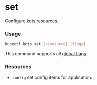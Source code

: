 # set

Configure kots resources.

### Usage

```bash
kubectl kots set [resosurce] [flags]
```

This command supports all [global flags](/kots-cli/global-flags/).

### Resources

* `config` set config items for application.
